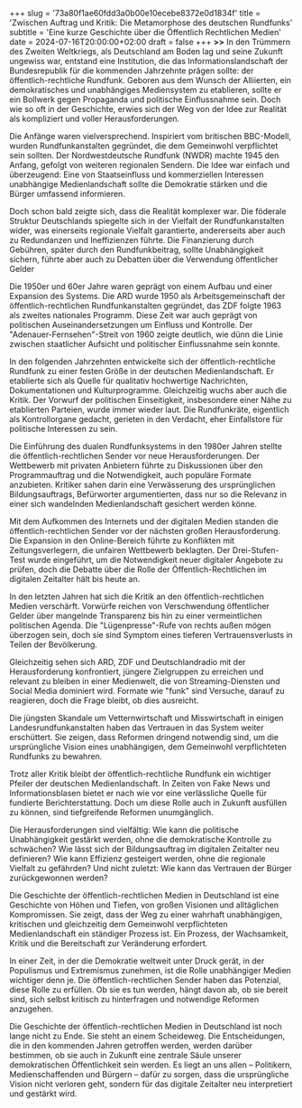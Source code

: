 +++
slug = '73a80f1ae60fdd3a0b00e10ecebe8372e0d1834f'
title = 'Zwischen Auftrag und Kritik: Die Metamorphose des deutschen Rundfunks'
subtitle = 'Eine kurze Geschichte über die Öffentlich Rechtlichen Medien'
date = 2024-07-16T20:00:00+02:00
draft = false
+++
**>>** In den Trümmern des Zweiten Weltkriegs, als Deutschland am Boden lag und seine Zukunft ungewiss war, entstand eine Institution, die das Informationslandschaft der Bundesrepublik für die kommenden Jahrzehnte prägen sollte: der öffentlich-rechtliche Rundfunk. Geboren aus dem Wunsch der Alliierten, ein demokratisches und unabhängiges Mediensystem zu etablieren, sollte er ein Bollwerk gegen Propaganda und politische Einflussnahme sein. Doch wie so oft in der Geschichte, erwies sich der Weg von der Idee zur Realität als kompliziert und voller Herausforderungen.

Die Anfänge waren vielversprechend. Inspiriert vom britischen BBC-Modell, wurden Rundfunkanstalten gegründet, die dem Gemeinwohl verpflichtet sein sollten. Der Nordwestdeutsche Rundfunk (NWDR) machte 1945 den Anfang, gefolgt von weiteren regionalen Sendern. Die Idee war einfach und überzeugend: Eine von Staatseinfluss und kommerziellen Interessen unabhängige Medienlandschaft sollte die Demokratie stärken und die Bürger umfassend informieren.

Doch schon bald zeigte sich, dass die Realität komplexer war. Die föderale Struktur Deutschlands spiegelte sich in der Vielfalt der Rundfunkanstalten wider, was einerseits regionale Vielfalt garantierte, andererseits aber auch zu Redundanzen und Ineffizienzen führte. Die Finanzierung durch Gebühren, später durch den Rundfunkbeitrag, sollte Unabhängigkeit sichern, führte aber auch zu Debatten über die Verwendung öffentlicher Gelder

Die 1950er und 60er Jahre waren geprägt von einem Aufbau und einer Expansion des Systems. Die ARD wurde 1950 als Arbeitsgemeinschaft der öffentlich-rechtlichen Rundfunkanstalten gegründet, das ZDF folgte 1963 als zweites nationales Programm. Diese Zeit war auch geprägt von politischen Auseinandersetzungen um Einfluss und Kontrolle. Der "Adenauer-Fernsehen"-Streit von 1960 zeigte deutlich, wie dünn die Linie zwischen staatlicher Aufsicht und politischer Einflussnahme sein konnte.

In den folgenden Jahrzehnten entwickelte sich der öffentlich-rechtliche Rundfunk zu einer festen Größe in der deutschen Medienlandschaft. Er etablierte sich als Quelle für qualitativ hochwertige Nachrichten, Dokumentationen und Kulturprogramme. Gleichzeitig wuchs aber auch die Kritik. Der Vorwurf der politischen Einseitigkeit, insbesondere einer Nähe zu etablierten Parteien, wurde immer wieder laut. Die Rundfunkräte, eigentlich als Kontrollorgane gedacht, gerieten in den Verdacht, eher Einfallstore für politische Interessen zu sein.

Die Einführung des dualen Rundfunksystems in den 1980er Jahren stellte die öffentlich-rechtlichen Sender vor neue Herausforderungen. Der Wettbewerb mit privaten Anbietern führte zu Diskussionen über den Programmauftrag und die Notwendigkeit, auch populäre Formate anzubieten. Kritiker sahen darin eine Verwässerung des ursprünglichen Bildungsauftrags, Befürworter argumentierten, dass nur so die Relevanz in einer sich wandelnden Medienlandschaft gesichert werden könne.

Mit dem Aufkommen des Internets und der digitalen Medien standen die öffentlich-rechtlichen Sender vor der nächsten großen Herausforderung. Die Expansion in den Online-Bereich führte zu Konflikten mit Zeitungsverlegern, die unfairen Wettbewerb beklagten. Der Drei-Stufen-Test wurde eingeführt, um die Notwendigkeit neuer digitaler Angebote zu prüfen, doch die Debatte über die Rolle der Öffentlich-Rechtlichen im digitalen Zeitalter hält bis heute an.

In den letzten Jahren hat sich die Kritik an den öffentlich-rechtlichen Medien verschärft. Vorwürfe reichen von Verschwendung öffentlicher Gelder über mangelnde Transparenz bis hin zu einer vermeintlichen politischen Agenda. Die "Lügenpresse"-Rufe von rechts außen mögen überzogen sein, doch sie sind Symptom eines tieferen Vertrauensverlusts in Teilen der Bevölkerung.

Gleichzeitig sehen sich ARD, ZDF und Deutschlandradio mit der Herausforderung konfrontiert, jüngere Zielgruppen zu erreichen und relevant zu bleiben in einer Medienwelt, die von Streaming-Diensten und Social Media dominiert wird. Formate wie "funk" sind Versuche, darauf zu reagieren, doch die Frage bleibt, ob dies ausreicht.

Die jüngsten Skandale um Vetternwirtschaft und Misswirtschaft in einigen Landesrundfunkanstalten haben das Vertrauen in das System weiter erschüttert. Sie zeigen, dass Reformen dringend notwendig sind, um die ursprüngliche Vision eines unabhängigen, dem Gemeinwohl verpflichteten Rundfunks zu bewahren.

Trotz aller Kritik bleibt der öffentlich-rechtliche Rundfunk ein wichtiger Pfeiler der deutschen Medienlandschaft. In Zeiten von Fake News und Informationsblasen bietet er nach wie vor eine verlässliche Quelle für fundierte Berichterstattung. Doch um diese Rolle auch in Zukunft ausfüllen zu können, sind tiefgreifende Reformen unumgänglich.

Die Herausforderungen sind vielfältig: Wie kann die politische Unabhängigkeit gestärkt werden, ohne die demokratische Kontrolle zu schwächen? Wie lässt sich der Bildungsauftrag im digitalen Zeitalter neu definieren? Wie kann Effizienz gesteigert werden, ohne die regionale Vielfalt zu gefährden? Und nicht zuletzt: Wie kann das Vertrauen der Bürger zurückgewonnen werden?

Die Geschichte der öffentlich-rechtlichen Medien in Deutschland ist eine Geschichte von Höhen und Tiefen, von großen Visionen und alltäglichen Kompromissen. Sie zeigt, dass der Weg zu einer wahrhaft unabhängigen, kritischen und gleichzeitig dem Gemeinwohl verpflichteten Medienlandschaft ein ständiger Prozess ist. Ein Prozess, der Wachsamkeit, Kritik und die Bereitschaft zur Veränderung erfordert.

In einer Zeit, in der die Demokratie weltweit unter Druck gerät, in der Populismus und Extremismus zunehmen, ist die Rolle unabhängiger Medien wichtiger denn je. Die öffentlich-rechtlichen Sender haben das Potenzial, diese Rolle zu erfüllen. Ob sie es tun werden, hängt davon ab, ob sie bereit sind, sich selbst kritisch zu hinterfragen und notwendige Reformen anzugehen.

Die Geschichte der öffentlich-rechtlichen Medien in Deutschland ist noch lange nicht zu Ende. Sie steht an einem Scheideweg. Die Entscheidungen, die in den kommenden Jahren getroffen werden, werden darüber bestimmen, ob sie auch in Zukunft eine zentrale Säule unserer demokratischen Öffentlichkeit sein werden. Es liegt an uns allen – Politikern, Medienschaffenden und Bürgern – dafür zu sorgen, dass die ursprüngliche Vision nicht verloren geht, sondern für das digitale Zeitalter neu interpretiert und gestärkt wird.